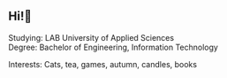 ## Hi!👋

Studying: LAB University of Applied Sciences  
Degree: Bachelor of Engineering, Information Technology  

Interests: Cats, tea, games, autumn, candles, books  

<!--
**plipsanen/plipsanen** is a ✨ _special_ ✨ repository because its `README.md` (this file) appears on your GitHub profile.

